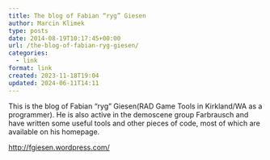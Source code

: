 ```yaml
---
title: The blog of Fabian “ryg” Giesen
author: Marcin Klimek
type: posts
date: 2014-08-19T10:17:45+00:00
url: /the-blog-of-fabian-ryg-giesen/
categories:
  - link
format: link
created: 2023-11-18T19:04
updated: 2024-06-11T14:11
---
```

This is the blog of Fabian “ryg” Giesen(RAD Game Tools in Kirkland/WA as a programmer). He is also active in the demoscene group Farbrausch and have written some useful tools and other pieces of code, most of which are available on his homepage.

<div>
  <a href="http://fgiesen.wordpress.com/">http://fgiesen.wordpress.com/</a>
</div>

<div>
</div>
